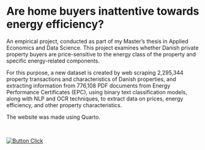 # Are home buyers inattentive towards energy efficiency?

An empirical project, conducted as part of my Master’s thesis in Applied Economics and Data Science. 
This project examines whether Danish private property buyers are price-sensitive to the energy class of the property and specific energy-related components.

For this purpose, a new dataset is created by web scraping 2,295,344 property transactions and characteristics of Danish properties, and extracting information from 776,108 PDF documents from Energy Performance Certificates (EPC), using binary text classification models, along with NLP and OCR techniques, to extract data on prices, energy efficiency, and other property characteristics.

The website was made using Quarto. 

<br>

[![Button Click]][Link] 

<br>
<!---------------------------------------------------------------------------->

[Button Click]: https://img.shields.io/badge/Click_Me!-37a779?style=for-the-badge
[Link]: https://valdikaldi.github.io/Quarto_Book_EPC_housingPrices/
